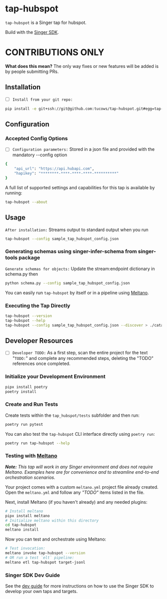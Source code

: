 # tap-hubspot

`tap-hubspot` is a Singer tap for hubspot.

Build with the [Singer SDK](https://gitlab.com/meltano/singer-sdk).

# CONTRIBUTIONS ONLY

**What does this mean?** The only way fixes or new features will be added is by people submitting PRs.

## Installation

- [ ] `Install from your git repo:`

```bash
pip install -e git+ssh://git@github.com:tucows/tap-hubspot.git#egg=tap-hubspot
```

## Configuration

### Accepted Config Options

- [ ] `Configuration parameters:` Stored in a json file and provided with the mandatory --config option
```bash
{
    "api_url": "https://api.hubapi.com",
    "hapikey": "********-****-****-****-**********"
}
```

A full list of supported settings and capabilities for this
tap is available by running:

```bash
tap-hubspot --about
```

## Usage
`After installation:` Streams output to standard output when you run
```bash
tap-hubspot --config sample_tap_hubspot_config.json
```

### Generating schemas using singer-infer-schema from singer-tools package
`Generate schemas for objects:` Update the stream:endpoint dictionary in schema.py then 
```bash
python schema.py --config sample_tap_hubspot_config.json
```

You can easily run `tap-hubspot` by itself or in a pipeline using [Meltano](www.meltano.com).

### Executing the Tap Directly

```bash
tap-hubspot --version
tap-hubspot --help
tap-hubspot --config sample_tap_hubspot_config.json --discover > ./catalog.json
```

## Developer Resources

- [ ] `Developer TODO:` As a first step, scan the entire project for the text "`TODO:`" and complete any recommended steps, deleting the "TODO" references once completed.

### Initialize your Development Environment

```bash
pipx install poetry
poetry install
```

### Create and Run Tests

Create tests within the `tap_hubspot/tests` subfolder and
  then run:

```bash
poetry run pytest
```

You can also test the `tap-hubspot` CLI interface directly using `poetry run`:

```bash
poetry run tap-hubspot --help
```

### Testing with [Meltano](meltano.com)

_**Note:** This tap will work in any Singer environment and does not require Meltano.
Examples here are for convenience and to streamline end-to-end orchestration scenarios._

Your project comes with a custom `meltano.yml` project file already created. Open the `meltano.yml` and follow any _"TODO"_ items listed in
the file.

Next, install Meltano (if you haven't already) and any needed plugins:

```bash
# Install meltano
pipx install meltano
# Initialize meltano within this directory
cd tap-hubspot
meltano install
```

Now you can test and orchestrate using Meltano:

```bash
# Test invocation:
meltano invoke tap-hubspot --version
# OR run a test `elt` pipeline:
meltano etl tap-hubspot target-jsonl
```

### Singer SDK Dev Guide

See the [dev guide](../../docs/dev_guide.md) for more instructions on how to use the Singer SDK to 
develop your own taps and targets.
